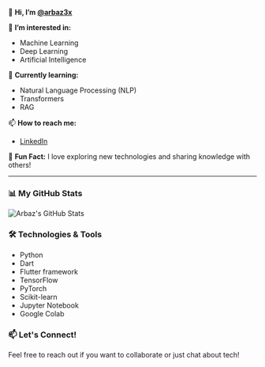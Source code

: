 👋 **Hi, I’m [@arbaz3x](https://github.com/arbaz3x)**

👀 **I’m interested in:**
- Machine Learning
- Deep Learning
- Artificial Intelligence

🌱 **Currently learning:** 
- Natural Language Processing (NLP)
- Transformers
- RAG


📫 **How to reach me:**
- [LinkedIn](https://www.linkedin.com/in/arbaz-arshad-574427216/)


🌟 **Fun Fact:**
I love exploring new technologies and sharing knowledge with others!

---

### 📊 My GitHub Stats
![Arbaz's GitHub Stats](https://github-readme-stats.vercel.app/api?username=arbaz3x&show_icons=true&theme=radical)

### 🛠️ Technologies & Tools
- Python
- Dart
- Flutter framework
- TensorFlow
- PyTorch
- Scikit-learn
- Jupyter Notebook
- Google Colab

### 📫 Let's Connect!
Feel free to reach out if you want to collaborate or just chat about tech!


<!---
arbaz3x/arbaz3x is a ✨ special ✨ repository because its `README.md` (this file) appears on your GitHub profile.
You can click the Preview link to take a look at your changes.
--->
